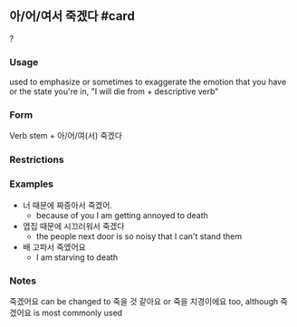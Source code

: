 ## 아/어/여서 죽겠다 #card
?
### Usage
used to emphasize or sometimes to exaggerate the emotion that you have or the state you're in, "I will die from + descriptive verb"
### Form
Verb stem + 아/어/여(서) 죽겠다
### Restrictions
### Examples
* 너 때문에 짜증아서 죽겠어.
	* because of you I am getting annoyed to death
* 엽집 때문에 시끄러워서 죽겠다
	* the people next door is so noisy that I can't stand them
* 배 고파서 죽엤어요
	* I am starving to death
### Notes
죽겠어요 can be changed to 죽을 것 같아요 or 죽을 지경이에요 too, although 죽겠어요 is most commonly used
